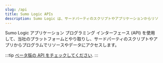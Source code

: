 ```yaml
---
slug: /api
title: Sumo Logic APIs
description: Sumo Logic は、サードパーティのスクリプトやアプリケーションからリソースやデータにアクセスするための API を公開しています。
---
```


Sumo Logic アプリケーション プログラミング インターフェース (API) を使用して、当社のプラットフォームとやり取りし、サードパーティのスクリプトやアプリからプログラムでリソースやデータにアクセスします。


:::tip
[ベータ版の API をチェックしてください](/docs/api/beta).
:::
